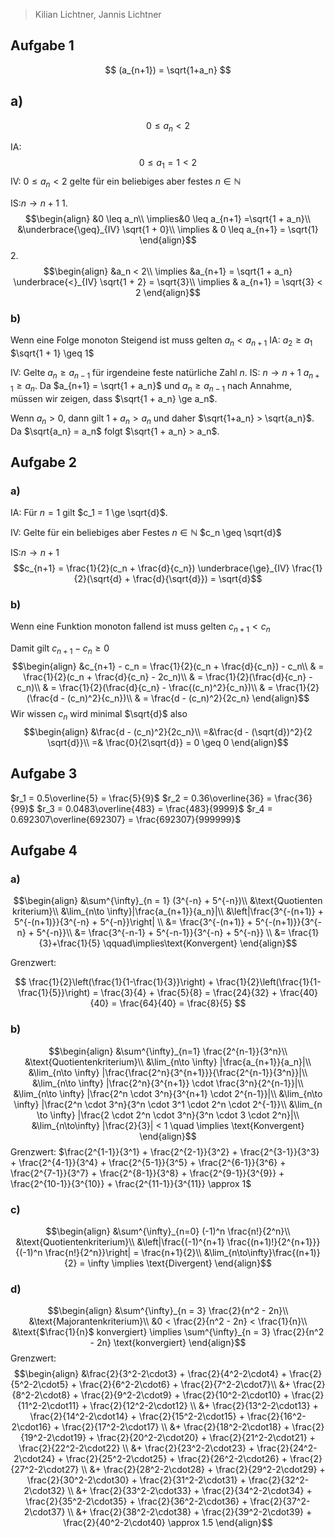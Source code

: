 > Kilian Lichtner, Jannis Lichtner

## Aufgabe 1

$$
(a_{n+1}) = \sqrt{1+a_n}
$$
## a)
$$
0 \leq a_n < 2
$$

IA:
$$0 \leq a_1 = 1 < 2$$
IV: $0 \leq a_n < 2$ gelte für ein beliebiges aber festes $n \in\mathbb N$

IS:$n\to n+1$
1.
$$\begin{align}
&0 \leq a_n\\
\implies&0 \leq a_{n+1} =\sqrt{1 + a_n}\\
&\underbrace{\geq}_{IV} \sqrt{1 + 0}\\
\implies & 0 \leq a_{n+1} = \sqrt{1}
\end{align}$$
2.
$$\begin{align}
&a_n < 2\\
\implies &a_{n+1} = \sqrt{1 + a_n} \underbrace{<}_{IV} \sqrt{1 + 2} = \sqrt{3}\\
\implies  & a_{n+1} = \sqrt{3} < 2
\end{align}$$



### b)
Wenn eine Folge monoton Steigend ist muss gelten $a_n < a_{n+1}$
IA: 
$a_2 \ge a_1$
$\sqrt{1 + 1} \geq 1$

IV: Gelte $a_n \ge a_{n-1}$ für irgendeine feste natürliche Zahl $n$.
IS: $n \to n+1$
$a_{n+1} \ge a_n$. Da $a_{n+1} = \sqrt{1 + a_n}$ und $a_n \ge a_{n-1}$ nach Annahme, müssen wir zeigen, dass $\sqrt{1 + a_n} \ge a_n$.

 Wenn $a_n > 0$, dann gilt $1 + a_n > a_n$ und daher $\sqrt{1+a_n} > \sqrt{a_n}$. Da $\sqrt{a_n} = a_n$ folgt $\sqrt{1 + a_n} > a_n$.


## Aufgabe 2

### a)
IA:
Für $n = 1$ gilt $c_1 = 1 \ge \sqrt{d}$. 

IV: Gelte für ein beliebiges aber Festes $n \in \mathbb N$ $c_n \geq \sqrt{d}$

IS:$n \to n+1$
$$c_{n+1} = \frac{1}{2}(c_n + \frac{d}{c_n}) \underbrace{\ge}_{IV} \frac{1}{2}(\sqrt{d} + \frac{d}{\sqrt{d}}) = \sqrt{d}$$
### b)
Wenn eine Funktion monoton fallend ist muss gelten $c_{n+1} < c_n$

Damit gilt $c_{n+1} -c_n \geq 0$
$$\begin{align}
&c_{n+1} - c_n = \frac{1}{2}(c_n + \frac{d}{c_n}) -  c_n\\
& = \frac{1}{2}(c_n + \frac{d}{c_n} - 2c_n)\\
& = \frac{1}{2}(\frac{d}{c_n} - c_n)\\
& = \frac{1}{2}(\frac{d}{c_n} - \frac{(c_n)^2}{c_n})\\
& = \frac{1}{2}(\frac{d - (c_n)^2}{c_n})\\
& = \frac{d - (c_n)^2}{2c_n}
\end{align}$$
Wir wissen $c_n$ wird minimal $\sqrt{d}$ also
$$\begin{align}
&\frac{d - (c_n)^2}{2c_n}\\
=&\frac{d - (\sqrt{d})^2}{2 \sqrt{d}}\\
=& \frac{0}{2\sqrt{d}} = 0 \geq 0
\end{align}$$



## Aufgabe 3

$r_1 = 0.5\overline{5} = \frac{5}{9}$
$r_2 = 0.36\overline{36} = \frac{36}{99}$
$r_3 = 0.0483\overline{483} = \frac{483}{9999}$
$r_4 = 0.692307\overline{692307} = \frac{692307}{999999}$

## Aufgabe 4

### a)
$$\begin{align}
&\sum^{\infty}_{n = 1} (3^{-n} + 5^{-n})\\
&\text{Quotienten kriterium}\\
&\lim_{n\to \infty}|\frac{a_{n+1}}{a_n}|\\
&\left|\frac{3^{-(n+1)} + 5^{-(n+1)}}{3^{-n} + 5^{-n}}\right| \\
&= \frac{3^{-(n+1)} + 5^{-(n+1)}}{3^{-n} + 5^{-n}}\\ 
&= \frac{3^{-n-1} + 5^{-n-1}}{3^{-n} + 5^{-n}} \\
&= \frac{1}{3}+\frac{1}{5} \qquad\implies\text{Konvergent}
\end{align}$$

Grenzwert: 

$$
\frac{1}{2}\left(\frac{1}{1-\frac{1}{3}}\right) + \frac{1}{2}\left(\frac{1}{1-\frac{1}{5}}\right) = \frac{3}{4} + \frac{5}{8} = \frac{24}{32} + \frac{40}{40} = \frac{64}{40} = \frac{8}{5}
$$


### b)

$$\begin{align}
&\sum^{\infty}_{n=1} \frac{2^{n-1}}{3^n}\\
&\text{Quotientenkriterium}\\
&\lim_{n\to \infty} |\frac{a_{n+1}}{a_n}|\\
&\lim_{n\to \infty} |\frac{\frac{2^n}{3^{n+1}}}{\frac{2^{n-1}}{3^n}}|\\
&\lim_{n\to \infty} |\frac{2^n}{3^{n+1}} \cdot \frac{3^n}{2^{n-1}}|\\
&\lim_{n\to \infty} |\frac{2^n \cdot 3^n}{3^{n+1} \cdot 2^{n-1}}|\\
&\lim_{n\to \infty} |\frac{2^n \cdot 3^n}{3^n \cdot 3^1 \cdot 2^n \cdot 2^{-1}}\\
&\lim_{n \to \infty} |\frac{2 \cdot 2^n \cdot 3^n}{3^n \cdot 3 \cdot 2^n}|\\
&\lim_{n\to\infty} |\frac{2}{3}| < 1 \quad \implies \text{Konvergent}
\end{align}$$
Grenzwert: $\frac{2^{1-1}}{3^1} + \frac{2^{2-1}}{3^2} + \frac{2^{3-1}}{3^3} + \frac{2^{4-1}}{3^4} + \frac{2^{5-1}}{3^5} + \frac{2^{6-1}}{3^6} + \frac{2^{7-1}}{3^7} + \frac{2^{8-1}}{3^8} + \frac{2^{9-1}}{3^{9}} + \frac{2^{10-1}}{3^{10}} + \frac{2^{11-1}}{3^{11}} \approx 1$

### c)
$$\begin{align}
&\sum^{\infty}_{n=0} (-1)^n \frac{n!}{2^n}\\
&\text{Quotientenkriterium}\\
&\left|\frac{(-1)^{n+1} \frac{(n+1)!}{2^{n+1}}}{(-1)^n \frac{n!}{2^n}}\right|  = \frac{n+1}{2}\\
&\lim_{n\to\infty}\frac{(n+1)}{2} = \infty \implies \text{Divergent}
\end{align}$$

### d)
$$\begin{align}
&\sum^{\infty}_{n = 3} \frac{2}{n^2 - 2n}\\
&\text{Majorantenkriterium}\\
&0 < \frac{2}{n^2 - 2n} < \frac{1}{n}\\
&\text{$\frac{1}{n}$ konvergiert} \implies \sum^{\infty}_{n = 3} \frac{2}{n^2 - 2n} \text{konvergiert} 
\end{align}$$
Grenzwert:
$$\begin{align}
&\frac{2}{3^2-2\cdot3} + \frac{2}{4^2-2\cdot4} + \frac{2}{5^2-2\cdot5} + \frac{2}{6^2-2\cdot6} + \frac{2}{7^2-2\cdot7}\\
&+ \frac{2}{8^2-2\cdot8} + \frac{2}{9^2-2\cdot9} + \frac{2}{10^2-2\cdot10} + \frac{2}{11^2-2\cdot11} + \frac{2}{12^2-2\cdot12} \\
&+ \frac{2}{13^2-2\cdot13} + \frac{2}{14^2-2\cdot14} + \frac{2}{15^2-2\cdot15} + \frac{2}{16^2-2\cdot16} + \frac{2}{17^2-2\cdot17} \\
&+ \frac{2}{18^2-2\cdot18} + \frac{2}{19^2-2\cdot19} + \frac{2}{20^2-2\cdot20} + \frac{2}{21^2-2\cdot21} + \frac{2}{22^2-2\cdot22} \\
&+ \frac{2}{23^2-2\cdot23} + \frac{2}{24^2-2\cdot24} + \frac{2}{25^2-2\cdot25} + \frac{2}{26^2-2\cdot26} + \frac{2}{27^2-2\cdot27} \\
&+ \frac{2}{28^2-2\cdot28} + \frac{2}{29^2-2\cdot29} + \frac{2}{30^2-2\cdot30} + \frac{2}{31^2-2\cdot31} + \frac{2}{32^2-2\cdot32} \\
&+ \frac{2}{33^2-2\cdot33} + \frac{2}{34^2-2\cdot34} + \frac{2}{35^2-2\cdot35} + \frac{2}{36^2-2\cdot36} + \frac{2}{37^2-2\cdot37} \\
&+ \frac{2}{38^2-2\cdot38} + \frac{2}{39^2-2\cdot39} + \frac{2}{40^2-2\cdot40} \approx 1.5
\end{align}$$
